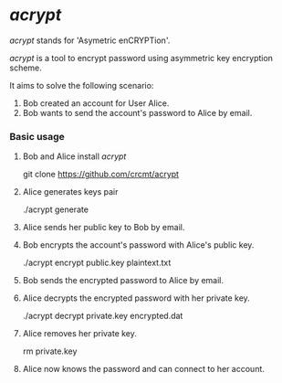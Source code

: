 *acrypt*
========

*acrypt* stands for 'Asymetric enCRYPTion'.

*acrypt* is a tool to encrypt password
using asymmetric key encryption scheme.

It aims to solve the following scenario:  
  1. Bob created an account for User Alice.
  2. Bob wants to send the account's password to Alice by email.

### Basic usage

  1. Bob and Alice install *acrypt*

        git clone https://github.com/crcmt/acrypt

  2. Alice generates keys pair

        ./acrypt generate

  3. Alice sends her public key to Bob by email.
  4. Bob encrypts the account's password with Alice's public key.

        ./acrypt encrypt public.key plaintext.txt

  5. Bob sends the encrypted password to Alice by email.
  6. Alice decrypts the encrypted password with her private key.

        ./acrypt decrypt private.key encrypted.dat

  7. Alice removes her private key.

        rm private.key

  8. Alice now knows the password and can connect to her account.
